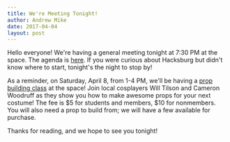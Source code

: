 ```yaml
---
title: We're Meeting Tonight!
author: Andrew Mike
date: 2017-04-04
layout: post
---
```


Hello everyone!  We're having a general meeting tonight at 7:30 PM at the space. The agenda is [here](https://wiki.hacksburg.org/meetings:2017-04-04_general_meeting). If you were curious about Hacksburg but didn't know where to start, tonight's the night to stop by!

As a reminder, on Saturday, April 8, from 1-4 PM, we'll be having a [prop building class](https://www.facebook.com/events/229964917471595/) at the space! Join local cosplayers Will Tilson and Cameron Woodruff as they show you how to make awesome props for your next costume! The fee is $5 for students and members, $10 for nonmembers. You will also need a prop to build from; we will have a few available for purchase.

Thanks for reading, and we hope to see you tonight!
